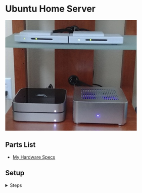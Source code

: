 # Ubuntu Home Server

![alt text](mediabox.jpg "mediabox")

## Parts List
* [My Hardware Specs](hardware.md)  

## Setup 

<details>
  <summary>Steps</summary>
  
* [Install Ubuntu LTS](ubuntu.md)
* [Install Chrome](chrome.md)
* [Install TeamViewer](teamviewer.md)
* [Install HDHomeRun](hdhomerun.md)
* [Install Plex Media Server](plexmediaserver.md)
* [Install qBittorrent](qbittorrent.md)
* [Install SFTP Server](sftpserver.md)
* [Install Samba](samba.md)
* [Install Apple Time Machine Support](timemachine.md)
* [Install VLC](vlc.md)
* [Install HD-IDLE](hdidle.md)
* [Install Sensor Monitors](sensormonitors.md)
* [Install SMTP Client](smtp.md)
* [Setup Disk Structure](hdds.md)
* [Install ClamAV](clamav.md)
* [Setup Drive Mirroring](rsync.md)
* [Install Duplicity](duplicity.md)
</details>
